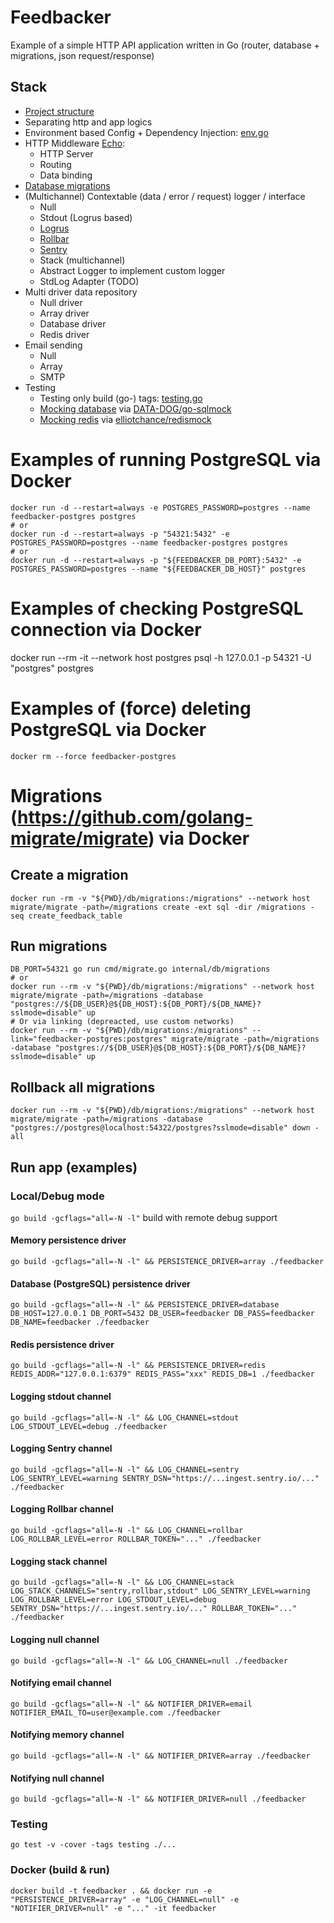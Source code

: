 # Feedbacker
Example of a simple HTTP API application written in Go (router, database + migrations, json request/response)

## Stack

- [Project structure](https://github.com/golang-standards/project-layout)
- Separating http and app logics
- Environment based Config + Dependency Injection: [env.go](https://github.com/mingalevme/feedbacker/blob/master/internal/app/env.go)
- HTTP Middleware [Echo](https://echo.labstack.com/):
  - HTTP Server
  - Routing
  - Data binding
- [Database migrations](https://github.com/golang-migrate/migrate)
- (Multichannel) Contextable (data / error / request) logger / interface
  - Null
  - Stdout (Logrus based)
  - [Logrus](https://github.com/sirupsen/logrus)
  - [Rollbar](https://rollbar.com/)
  - [Sentry](https://sentry.io/)
  - Stack (multichannel)
  - Abstract Logger to implement custom logger
  - StdLog Adapter (TODO)
- Multi driver data repository
  - Null driver
  - Array driver
  - Database driver
  - Redis driver
- Email sending
  - Null
  - Array
  - SMTP
- Testing
  - Testing only build (go-) tags: [testing.go](https://github.com/mingalevme/feedbacker/blob/master/internal/app/model/testing.go)
  - [Mocking database](https://github.com/mingalevme/feedbacker/blob/master/internal/app/repository/database_test.go) via [DATA-DOG/go-sqlmock](https://github.com/DATA-DOG/go-sqlmock)
  - [Mocking redis](https://github.com/mingalevme/feedbacker/blob/master/internal/app/repository/redis_test.go) via [elliotchance/redismock](https://github.com/elliotchance/redismock)

# Examples of running PostgreSQL via Docker
```
docker run -d --restart=always -e POSTGRES_PASSWORD=postgres --name feedbacker-postgres postgres
# or
docker run -d --restart=always -p "54321:5432" -e POSTGRES_PASSWORD=postgres --name feedbacker-postgres postgres
# or
docker run -d --restart=always -p "${FEEDBACKER_DB_PORT}:5432" -e POSTGRES_PASSWORD=postgres --name "${FEEDBACKER_DB_HOST}" postgres
```

# Examples of checking PostgreSQL connection via Docker
docker run --rm -it --network host postgres psql -h 127.0.0.1 -p 54321 -U "postgres" postgres

# Examples of (force) deleting PostgreSQL via Docker
```
docker rm --force feedbacker-postgres
```

# Migrations (https://github.com/golang-migrate/migrate) via Docker

## Create a migration
```
docker run -rm -v "${PWD}/db/migrations:/migrations" --network host migrate/migrate -path=/migrations create -ext sql -dir /migrations -seq create_feedback_table
```

## Run migrations
```
DB_PORT=54321 go run cmd/migrate.go internal/db/migrations
# or
docker run --rm -v "${PWD}/db/migrations:/migrations" --network host migrate/migrate -path=/migrations -database "postgres://${DB_USER}@${DB_HOST}:${DB_PORT}/${DB_NAME}?sslmode=disable" up
# Or via linking (depreacted, use custom networks)
docker run --rm -v "${PWD}/db/migrations:/migrations" --link="feedbacker-postgres:postgres" migrate/migrate -path=/migrations -database "postgres://${DB_USER}@${DB_HOST}:${DB_PORT}/${DB_NAME}?sslmode=disable" up
```

## Rollback all migrations
```
docker run --rm -v "${PWD}/db/migrations:/migrations" --network host migrate/migrate -path=/migrations -database "postgres://postgres@localhost:54322/postgres?sslmode=disable" down -all
```

## Run app (examples)

### Local/Debug mode

```go build -gcflags="all=-N -l"``` build with remote debug support


#### Memory persistence driver
```
go build -gcflags="all=-N -l" && PERSISTENCE_DRIVER=array ./feedbacker
```

#### Database (PostgreSQL) persistence driver
```
go build -gcflags="all=-N -l" && PERSISTENCE_DRIVER=database DB_HOST=127.0.0.1 DB_PORT=5432 DB_USER=feedbacker DB_PASS=feedbacker DB_NAME=feedbacker ./feedbacker
```

#### Redis persistence driver
```
go build -gcflags="all=-N -l" && PERSISTENCE_DRIVER=redis REDIS_ADDR="127.0.0.1:6379" REDIS_PASS="xxx" REDIS_DB=1 ./feedbacker
```

#### Logging stdout channel
```
go build -gcflags="all=-N -l" && LOG_CHANNEL=stdout LOG_STDOUT_LEVEL=debug ./feedbacker
```

#### Logging Sentry channel
```
go build -gcflags="all=-N -l" && LOG_CHANNEL=sentry LOG_SENTRY_LEVEL=warning SENTRY_DSN="https://...ingest.sentry.io/..." ./feedbacker
```

#### Logging Rollbar channel
```
go build -gcflags="all=-N -l" && LOG_CHANNEL=rollbar LOG_ROLLBAR_LEVEL=error ROLLBAR_TOKEN="..." ./feedbacker
```

#### Logging stack channel
```
go build -gcflags="all=-N -l" && LOG_CHANNEL=stack LOG_STACK_CHANNELS="sentry,rollbar,stdout" LOG_SENTRY_LEVEL=warning LOG_ROLLBAR_LEVEL=error LOG_STDOUT_LEVEL=debug SENTRY_DSN="https://...ingest.sentry.io/..." ROLLBAR_TOKEN="..." ./feedbacker
```

#### Logging null channel
```
go build -gcflags="all=-N -l" && LOG_CHANNEL=null ./feedbacker
```

#### Notifying email channel
```
go build -gcflags="all=-N -l" && NOTIFIER_DRIVER=email NOTIFIER_EMAIL_TO=user@example.com ./feedbacker
```

#### Notifying memory channel
```
go build -gcflags="all=-N -l" && NOTIFIER_DRIVER=array ./feedbacker
```

#### Notifying null channel
```
go build -gcflags="all=-N -l" && NOTIFIER_DRIVER=null ./feedbacker
```

### Testing
```
go test -v -cover -tags testing ./...
```

### Docker (build & run)

```
docker build -t feedbacker . && docker run -e "PERSISTENCE_DRIVER=array" -e "LOG_CHANNEL=null" -e "NOTIFIER_DRIVER=null" -e "..." -it feedbacker
```
